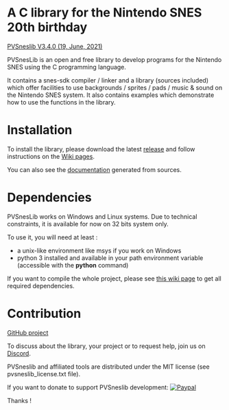 # A C library for the Nintendo SNES 20th birthday #

[PVSneslib V3.4.0 (19, June, 2021) ](http://www.portabledev.com/jeux/supernes/pvsneslib/)

PVSnesLib is an open and free library to develop programs for the Nintendo SNES using the C programming language.

It contains a snes-sdk compiler / linker and a library (sources included) which offer facilities to use backgrounds / sprites / pads / music & sound on the Nintendo SNES system. 
It also contains examples which demonstrate how to use the functions in the library.  

# Installation #

To install the library, please download the latest [release](https://github.com/alekmaul/pvsneslib/releases/latest) and follow instructions on the [Wiki pages](https://github.com/alekmaul/pvsneslib/wiki).

You can also see the [documentation](http://www.portabledev.com/pvsneslib/doc) generated from sources.

# Dependencies #

PVSnesLib works on Windows and Linux systems.
Due to technical constraints, it is available for now on 32 bits system only.

To use it, you will need at least :

- a unix-like environment like msys if you work on Windows
- python 3 installed and available in your path environment variable (accessible with the **python** command)

If you want to compile the whole project, please see [this wiki page](https://github.com/alekmaul/pvsneslib/wiki/Compiling-from-sources) to get all required dependencies.

# Contribution #

[GitHub project](https://github.com/alekmaul/pvsneslib)

To discuss about the library, your project or to request help, join us on [Discord](https://discord.gg/DzEFnhB).

PVSneslib and affiliated tools are distributed under the MIT license (see pvsneslib_license.txt file).

If you want to donate to support PVSneslib development:  [![Paypal](https://www.paypalobjects.com/fr_FR/FR/i/btn/x-click-but04.gif)](https://www.paypal.com/cgi-bin/webscr?cmd=_s-xclick&hosted_button_id=Y5USKF23DQVLC)

Thanks !
